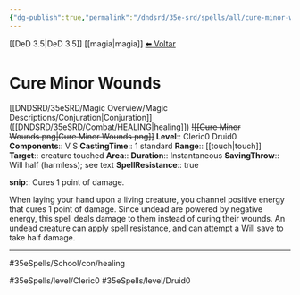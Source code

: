 ```yaml
---
{"dg-publish":true,"permalink":"/dndsrd/35e-srd/spells/all/cure-minor-wounds/","dgHomeLink":true,"dgPassFrontmatter":false,"dgShowBacklinks":true,"dgShowLocalGraph":true}
---
```


[[DeD 3.5|DeD 3.5]] [[magia|magia]]
<a href="javascript:history.back()">⬅️ Voltar</a>
# Cure Minor Wounds
[[DNDSRD/35eSRD/Magic Overview/Magic Descriptions/Conjuration|Conjuration]] ([[DNDSRD/35eSRD/Combat/HEALING|healing]])  <s class="aside-hide">![[Cure Minor Wounds.png|Cure Minor Wounds.png]]</s>
**Level**:: Cleric0 Druid0 
**Components**:: V S 
**CastingTime**:: 1 standard 
**Range**:: [[touch|touch]]
**Target**:: creature touched
**Area**:: 
**Duration**:: Instantaneous
**SavingThrow**:: Will half (harmless); see text
**SpellResistance**:: true

**snip**:: Cures 1 point of damage.  




When laying your hand upon a living creature, you channel positive energy that cures 1 point of damage.
Since undead are powered by negative energy, this spell deals damage to them instead of curing their wounds. An undead creature can apply spell resistance, and can attempt a Will save to take half damage.

<hr/>



#35eSpells/School/con/healing

#35eSpells/level/Cleric0 #35eSpells/level/Druid0 